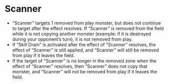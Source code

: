 # Scanner

*   “Scanner” targets 1 removed from play monster, but does not continue to target after the effect resolves. If “Scanner” is removed from the field while it is not copying another monster (example: if it is destroyed during your opponent’s turn), it is not removed from play.
*   If “Skill Drain” is activated after the effect of “Scanner” resolves, the effect of “Scanner” is still applied, and “Scanner” will still be removed from play if it leaves the field.
*   If the target of “Scanner” is no longer in the removed zone when the effect of “Scanner” resolves, then “Scanner” does not copy that monster, and “Scanner” will not be removed from play if it leaves the field.
